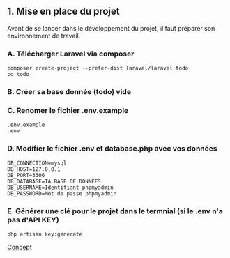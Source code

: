 ## 1. Mise en place du projet
Avant de se lancer dans le développement du projet, il faut préparer son environnement de travail.

### A. Télécharger Laravel via composer
```
composer create-project --prefer-dist laravel/laravel todo
cd todo
``` 
### B. Créer sa base donnée (todo) vide

### C. Renomer le fichier .env.example
```
.env.example
.env
```

### D. Modifier le fichier .env et database.php avec vos données
```
DB_CONNECTION=mysql
DB_HOST=127.0.0.1
DB_PORT=3306
DB_DATABASE=TA BASE DE DONNÉES
DB_USERNAME=Identifiant phpmyadmin
DB_PASSWORD=Mot de passe phpmyadmin
```

### E. Générer une clé pour le projet dans le termnial (si le .env n'a pas d'API KEY)
```
php artisan key:generate
```

[Concept](https://github.com/pierrenoel/Laravel/blob/master/Exercice/002_concept.md)
